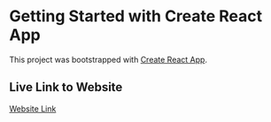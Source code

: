 # Getting Started with Create React App

This project was bootstrapped with [Create React App](https://github.com/facebook/create-react-app).

## Live Link to Website

[Website Link](https://travel-list-app-lime.vercel.app)
